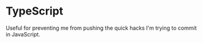 # TypeScript

Useful for preventing me from pushing the quick hacks I'm trying to commit in JavaScript.


